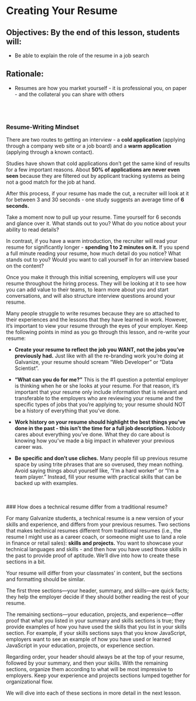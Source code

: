 #  Creating Your Resume

## Objectives: By the end of this lesson, students will:
- Be able to explain the role of the resume in a job search

## Rationale:

- Resumes are how you market yourself - it is professional you, on paper - and the collateral you can share with others
<br>
<br>

### Resume-Writing Mindset

There are two routes to getting an interview - a **cold application** (applying through a company web site or a job board) and a **warm application** (applying through a known contact). 

Studies have shown that cold applications don’t get the same kind of results for a few important reasons. About **50% of applications are never even seen** because they are filtered out by applicant tracking systems as being not a good match for the job at hand. 

After this process, if your resume has made the cut, a recruiter will look at it for between 3 and 30 seconds - one study suggests an average time of **6 seconds.**

Take a moment now to pull up your resume. Time yourself for 6 seconds and glance over it. What stands out to you? What do you notice about your ability to read details?
<br>

In contrast, if you have a warm introduction, the recruiter will read your resume for significantly longer - **spending 1 to 2 minutes on it.** If you spend a full minute reading your resume, how much detail do you notice? What stands out to you? Would you want to call yourself in for an interview based on the content?

Once you make it through this initial screening, employers will use your resume throughout the hiring process. They will be looking at it to see how you can add value to their teams, to learn more about you and start conversations, and will also structure interview questions around your resume. 

Many people struggle to write resumes because they are so attached to their experiences and the lessons that they have learned in work. However, it’s important to view your resume through the eyes of your employer. Keep the following points in mind as you go through this lesson, and re-write your resume:


* **Create your resume to reflect the job you WANT, not the jobs you’ve previously had.** Just like with all the re-branding work you’re doing at Galvanize, your resume should scream “Web Developer” or “Data Scientist”. 

* **“What can you do for me?”** This is the #1 question a potential employer is thinking when he or she looks at your resume. For that reason, it’s important that your resume only include information that is relevant and transferable to the employers who are reviewing your resume and the specific types of jobs that you’re applying to; your resume should NOT be a history of everything that you’ve done. 

* **Work history on your resume should highlight the best things you’ve done in the past - this isn’t the time for a full job description.** Nobody cares about everything you’ve done. What they do care about is knowing how you’ve made a big impact in whatever your previous career was.

* **Be specific and don’t use cliches.** Many people fill up previous resume space by using trite phrases that are so overused, they mean nothing. Avoid saying things about yourself like, “I’m a hard worker” or “I’m a team player.” Instead, fill your resume with practical skills that can be backed up with examples. 

<br>
<br>
### How does a technical resume differ from a traditional resume?

For many Galvanize students, a technical resume is a new version of your skills and experience, and differs from your previous resumes. Two sections that makes technical resumes different from traditional resumes (i.e., the resume I might use as a career coach, or someone might use to land a role in finance or retail sales): **skills and projects.** You want to showcase your technical languages and skills - and then how you have used those skills in the past to provide proof of aptitude. We’ll dive into how to create these sections in a bit.

Your resume will differ from your classmates’ in content, but the sections and formatting should be similar. 

The first three sections—your header, summary, and skills—are quick facts; they help the employer decide if they should bother reading the rest of your resume. 

The remaining sections—your education, projects, and experience—offer proof that what you listed in your summary and skills sections is true; they provide examples of how you have used the skills that you list in your skills section. For example, if your skills sections says that you know JavaScript, employers want to see an example of how you have used or learned JavaScript in your education, projects, or experience section. 

Regarding order, your header should always be at the top of your resume, followed by your summary, and then your skills. With the remaining sections, organize them according to what will be most impressive to employers. Keep your experience and projects sections lumped together for organizational flow.

We will dive into each of these sections in more detail in the next lesson. 

